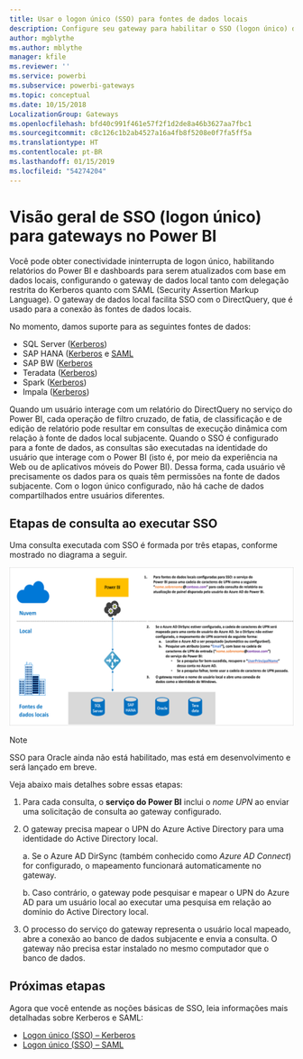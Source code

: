 ```yaml
---
title: Usar o logon único (SSO) para fontes de dados locais
description: Configure seu gateway para habilitar o SSO (logon único) do Power BI para fontes de dados locais.
author: mgblythe
ms.author: mblythe
manager: kfile
ms.reviewer: ''
ms.service: powerbi
ms.subservice: powerbi-gateways
ms.topic: conceptual
ms.date: 10/15/2018
LocalizationGroup: Gateways
ms.openlocfilehash: bfd40c991f461e57f2f1d2de8a46b3627aa7fbc1
ms.sourcegitcommit: c8c126c1b2ab4527a16a4fb8f5208e0f7fa5ff5a
ms.translationtype: HT
ms.contentlocale: pt-BR
ms.lasthandoff: 01/15/2019
ms.locfileid: "54274204"
---
```

# <a name="overview-of-single-sign-on-sso-for-gateways-in-power-bi"></a>Visão geral de SSO (logon único) para gateways no Power BI

Você pode obter conectividade ininterrupta de logon único, habilitando relatórios do Power BI e dashboards para serem atualizados com base em dados locais, configurando o gateway de dados local tanto com delegação restrita do Kerberos quanto com SAML (Security Assertion Markup Language). O gateway de dados local facilita SSO com o DirectQuery, que é usado para a conexão às fontes de dados locais.

No momento, damos suporte para as seguintes fontes de dados:

* SQL Server ([Kerberos](service-gateway-sso-kerberos.md))
* SAP HANA ([Kerberos](service-gateway-sso-kerberos.md) e [SAML](service-gateway-sso-saml.md)
* SAP BW ([Kerberos](service-gateway-sso-kerberos.md)
* Teradata ([Kerberos](service-gateway-sso-kerberos.md))
* Spark ([Kerberos](service-gateway-sso-kerberos.md))
* Impala ([Kerberos](service-gateway-sso-kerberos.md))

Quando um usuário interage com um relatório do DirectQuery no serviço do Power BI, cada operação de filtro cruzado, de fatia, de classificação e de edição de relatório pode resultar em consultas de execução dinâmica com relação à fonte de dados local subjacente.  Quando o SSO é configurado para a fonte de dados, as consultas são executadas na identidade do usuário que interage com o Power BI (isto é, por meio da experiência na Web ou de aplicativos móveis do Power BI). Dessa forma, cada usuário vê precisamente os dados para os quais têm permissões na fonte de dados subjacente. Com o logon único configurado, não há cache de dados compartilhados entre usuários diferentes.

## <a name="query-steps-when-running-sso"></a>Etapas de consulta ao executar SSO

Uma consulta executada com SSO é formada por três etapas, conforme mostrado no diagrama a seguir.

![Etapas de consulta SSO](media/service-gateway-sso-overview/sso-query-steps.png)

> [!NOTE]
> SSO para Oracle ainda não está habilitado, mas está em desenvolvimento e será lançado em breve.

Veja abaixo mais detalhes sobre essas etapas:

1. Para cada consulta, o **serviço do Power BI** inclui o *nome UPN* ao enviar uma solicitação de consulta ao gateway configurado.

2. O gateway precisa mapear o UPN do Azure Active Directory para uma identidade do Active Directory local.

   a.  Se o Azure AD DirSync (também conhecido como *Azure AD Connect*) for configurado, o mapeamento funcionará automaticamente no gateway.

   b.  Caso contrário, o gateway pode pesquisar e mapear o UPN do Azure AD para um usuário local ao executar uma pesquisa em relação ao domínio do Active Directory local.

3. O processo do serviço do gateway representa o usuário local mapeado, abre a conexão ao banco de dados subjacente e envia a consulta. O gateway não precisa estar instalado no mesmo computador que o banco de dados.

## <a name="next-steps"></a>Próximas etapas

Agora que você entende as noções básicas de SSO, leia informações mais detalhadas sobre Kerberos e SAML:

* [Logon único (SSO) – Kerberos](service-gateway-sso-kerberos.md)
* [Logon único (SSO) – SAML](service-gateway-sso-saml.md)
